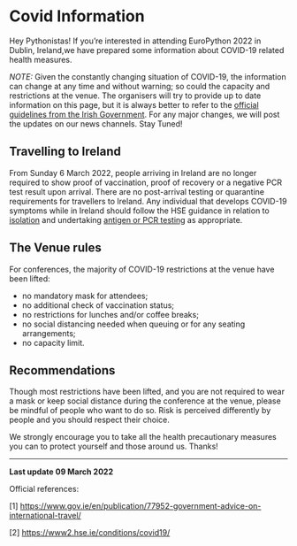 # Covid Information

Hey Pythonistas! If you’re interested in attending EuroPython 2022 in Dublin, Ireland,we have prepared some information about COVID-19 related health measures.

*NOTE:* Given the constantly changing situation of COVID-19, the information can change at any time and without warning; so could the capacity and restrictions at the venue. The organisers will try to provide up to date information on this page, but it is always better to refer to the [official guidelines from the Irish Government](https://www.gov.ie/en/publication/77952-government-advice-on-international-travel/). For any major changes, we will post the updates on our news channels. Stay Tuned!

## Travelling to Ireland
From Sunday 6 March 2022, people arriving in Ireland are no longer required to show proof of vaccination, proof of recovery or a negative PCR test result upon arrival.
There are no post-arrival testing or quarantine requirements for travellers to Ireland.
Any individual that develops COVID-19 symptoms while in Ireland should follow the HSE guidance in relation to [isolation](https://www2.hse.ie/conditions/covid19/restricted-movements/) and undertaking [antigen or PCR testing](https://www2.hse.ie/conditions/covid19/testing/) as appropriate.

## The Venue rules
For conferences, the majority of COVID-19 restrictions at the venue have been lifted:

- no mandatory mask for attendees;
- no additional check of vaccination status;
- no restrictions for lunches and/or coffee breaks;
- no social distancing needed when queuing or for any seating arrangements;
- no capacity limit.

## Recommendations
Though most restrictions have been lifted, and you are not required to wear a mask or keep social distance during the conference at the venue, please be mindful of people who want to do so. Risk is perceived differently by people and you should respect their choice. 


We strongly encourage you to take all the health precautionary measures you can to protect yourself and those around us. Thanks!

---

**Last update 09 March 2022**

Official references:

[1] https://www.gov.ie/en/publication/77952-government-advice-on-international-travel/ 

[2] https://www2.hse.ie/conditions/covid19/
